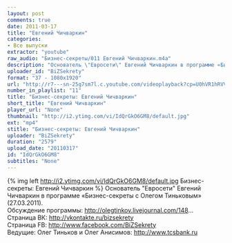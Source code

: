 ```yaml
---
layout: post
comments: true
date: 2011-03-17
title: "Евгений Чичваркин"
categories:
- Все выпуски
extractor: "youtube"
raw_audio: "Бизнес-секреты/011 Евгений Чичваркин.m4a"
description: "Основатель \"Евросети\" Евгений Чичваркин в программе «Бизнес-секреты с Олегом Тиньковым» (27.03.2011).\nОбсуждение программы: http://olegtinkov.livejournal.com/148...\nСтраница ВК: http://vkontakte.ru/bizsekrety\nСтраница FB: http://www.facebook.com/BiZSekrety\nВедущие: Олег Тиньков и Олег Анисимов: http://www.tcsbank.ru"
uploader_id: "BiZSekrety"
format: "37 - 1080x1920"
url: "http://r7---sn-25g7sm7l.c.youtube.com/videoplayback?cp=U0hVR1hRVV9GUkNONV9QS1lDOkFtbGNRa2g3dklF&ipbits=8&expire=1362867218&sparams=cp%2Cid%2Cip%2Cipbits%2Citag%2Cratebypass%2Csource%2Cupn%2Cexpire&newshard=yes&ratebypass=yes&id=21d42b1a43ba18cf&upn=x-3FLVq96BI&fexp=920704%2C912806%2C902000%2C919512%2C929901%2C913605%2C925006%2C906938%2C931202%2C931401%2C908529%2C930803%2C920201%2C930101%2C930603%2C906834&ms=au&mt=1362843736&mv=m&source=youtube&itag=37&sver=3&key=yt1&ip=92.255.182.31&signature=746E4EBD09DB487B4570F8C32F1D63C9345980EA.4E1AEDFD0472FC461112572D4591C25D95B046FD"
number_in_playlist: "11"
title: "Бизнес-секреты: Евгений Чичваркин"
short_title: "Евгений Чичваркин"
player_url: "None"
thumbnail: "http://i2.ytimg.com/vi/IdQrGkO6GM8/default.jpg"
ext: "mp4"
stitle: "Бизнес-секреты: Евгений Чичваркин"
uploader: "BiZSekrety"
duration: "2579"
upload_date: "20110317"
id: "IdQrGkO6GM8"
subtitles: "None"
---
```


{% img left http://i2.ytimg.com/vi/IdQrGkO6GM8/default.jpg Бизнес-секреты: Евгений Чичваркин %}
Основатель "Евросети" Евгений Чичваркин в программе «Бизнес-секреты с Олегом Тиньковым» (27.03.2011).  
Обсуждение программы: http://olegtinkov.livejournal.com/148...  
Страница ВК: http://vkontakte.ru/bizsekrety  
Страница FB: http://www.facebook.com/BiZSekrety  
Ведущие: Олег Тиньков и Олег Анисимов: http://www.tcsbank.ru